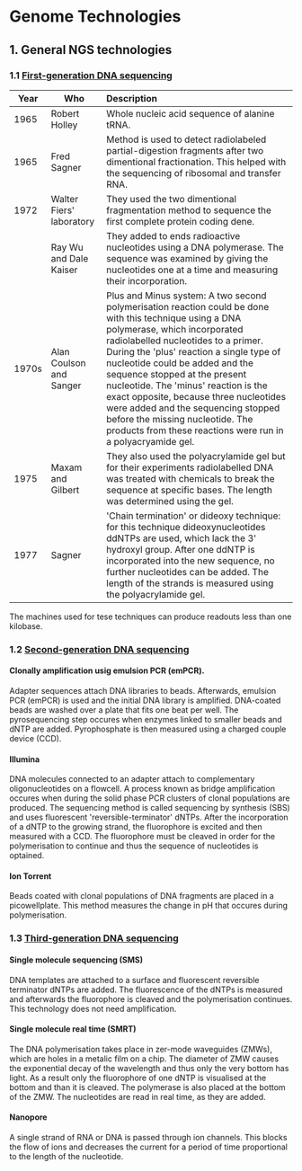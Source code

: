 # Genome Technologies

## 1. General NGS technologies

### 1.1 [First-generation DNA sequencing](https://internal.baudisgroup.org/pdf/2016-01-15___Heather_and_Chain__The-sequence-of-sequencers__Genomics.pdf)

|Year | Who | Description |
|-----|-----|:------------|
|1965|Robert Holley|Whole nucleic acid sequence of alanine tRNA.|
|1965|Fred Sagner|Method is used to detect radiolabeled partial-digestion fragments after two dimentional fractionation. This helped with the sequencing of ribosomal and transfer RNA.|
|1972|Walter Fiers' laboratory|They used the two dimentional fragmentation method to sequence the first complete protein coding dene.|
||Ray Wu and Dale Kaiser|They added to ends radioactive nucleotides using a DNA polymerase. The sequence was examined by giving the nucleotides one at a time and measuring their incorporation.|
|1970s|Alan Coulson and Sanger|Plus and Minus system: A two second polymerisation reaction could be done with this technique using a DNA polymerase, which incorporated radiolabelled nucleotides to a primer. During the 'plus' reaction a single type of nucleotide could be added and the sequence stopped at the present nucleotide. The 'minus' reaction is the exact opposite, because three nucleotides were added and the sequencing stopped before the missing nucleotide. The products from these reactions were run in a polyacryamide gel.|
|1975|Maxam and Gilbert|They also used the polyacrylamide gel but for their experiments radiolabelled DNA was treated with chemicals to break the sequence at specific bases. The length was determined using the gel.|
|1977|Sagner|'Chain termination' or dideoxy technique: for this technique dideoxynucleotides ddNTPs are used, which lack the 3' hydroxyl group. After one ddNTP is incorporated into the new sequence, no further nucleotides can be added. The length of the strands is measured using the polyacrylamide gel.|

The machines used for tese techniques can produce readouts less than one kilobase.

### 1.2 [Second-generation DNA sequencing](https://internal.baudisgroup.org/pdf/2016-01-15___Heather_and_Chain__The-sequence-of-sequencers__Genomics.pdf)

#### Clonally amplification usig emulsion PCR (emPCR).

Adapter sequences attach DNA libraries to beads. Afterwards, emulsion PCR (emPCR) is used and the initial DNA library is amplified. DNA-coated beads are washed over a plate that fits one beat per well. The pyrosequencing step occures when enzymes linked to smaller beads and dNTP are added. Pyrophosphate is then measured using a charged couple device (CCD).

#### Illumina

DNA molecules connected to an adapter attach to complementary oligonucleotides on a flowcell. A process known as bridge amplification occures when during the solid phase PCR clusters of clonal populations are produced. The sequencing method is called sequencing by synthesis (SBS) and uses fluorescent 'reversible-terminator' dNTPs. After the incorporation of a dNTP to the growing strand, the fluorophore is excited and then measured with a CCD. The fluorophore must be cleaved in order for the polymerisation to continue and thus the sequence of nucleotides is optained.  

#### Ion Torrent

Beads coated with clonal populations of DNA fragments are placed in a picowellplate. This method measures the change in pH that occures during polymerisation.


### 1.3 [Third-generation DNA sequencing](https://internal.baudisgroup.org/pdf/2016-01-15___Heather_and_Chain__The-sequence-of-sequencers__Genomics.pdf)

#### Single molecule sequencing (SMS)
DNA templates are attached to a surface and fluorescent reversible terminator dNTPs are added. The fluorescence of the dNTPs is measured and afterwards the fluorophore is cleaved and the polymerisation continues. This technology does not need amplification.

#### Single molecule real time (SMRT)

The DNA polymerisation takes place in zer-mode waveguides (ZMWs), which are holes in a metalic film on a chip. The diameter of ZMW causes the exponential decay of the wavelength and thus only the very bottom has light. As a result only the fluorophore of one dNTP is visualised at the bottom and than it is cleaved. The polymerase is also placed at the bottom of the ZMW. The nucleotides are read in real time, as they are added.  

#### Nanopore

A single strand of RNA or DNA is passed through ion channels. This blocks the flow of ions and decreases the current for a period of time proportional to the length of the nucleotide.

